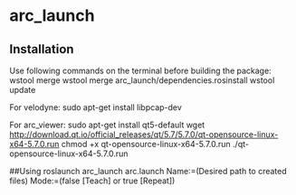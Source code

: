 # arc_launch

## Installation

Use following commands on the terminal before building the package:
wstool merge
wstool merge arc_launch/dependencies.rosinstall 
wstool update

For velodyne:
sudo apt-get install libpcap-dev

For arc_viewer:
sudo apt-get install qt5-default
wget http://download.qt.io/official_releases/qt/5.7/5.7.0/qt-opensource-linux-x64-5.7.0.run
chmod +x qt-opensource-linux-x64-5.7.0.run
./qt-opensource-linux-x64-5.7.0.run

##Using
roslaunch arc_launch arc.launch Name:=(Desired path to created files) Mode:=(false [Teach] or true [Repeat])
